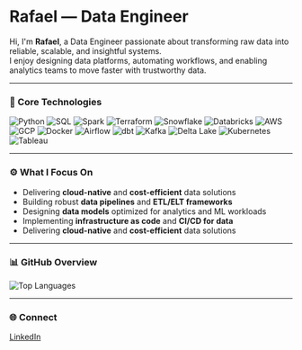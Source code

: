 # Rafael — Data Engineer

Hi, I'm **Rafael**, a Data Engineer passionate about transforming raw data into reliable, scalable, and insightful systems.  
I enjoy designing data platforms, automating workflows, and enabling analytics teams to move faster with trustworthy data.

---

### 🧩 Core Technologies

![Python](https://img.shields.io/badge/Python-3776AB?style=for-the-badge&logo=python&logoColor=white)
![SQL](https://img.shields.io/badge/SQL-336791?style=for-the-badge&logo=postgresql&logoColor=white)
![Spark](https://img.shields.io/badge/Apache_Spark-E25A1C?style=for-the-badge&logo=apachespark&logoColor=white)
![Terraform](https://img.shields.io/badge/Terraform-844FBA?style=for-the-badge&logo=terraform&logoColor=white)
![Snowflake](https://img.shields.io/badge/Snowflake-29B5E8?style=for-the-badge&logo=snowflake&logoColor=white)
![Databricks](https://img.shields.io/badge/Databricks-FF3621?style=for-the-badge&logo=databricks&logoColor=white)
![AWS](https://img.shields.io/badge/AWS-232F3E?style=for-the-badge&logo=amazonaws&logoColor=white)
![GCP](https://img.shields.io/badge/GCP-4285F4?style=for-the-badge&logo=googlecloud&logoColor=white)
![Docker](https://img.shields.io/badge/Docker-2496ED?style=for-the-badge&logo=docker&logoColor=white)
![Airflow](https://img.shields.io/badge/Apache_Airflow-017CEE?style=for-the-badge&logo=apacheairflow&logoColor=white)
![dbt](https://img.shields.io/badge/dbt-FF694B?style=for-the-badge&logo=dbt&logoColor=white)
![Kafka](https://img.shields.io/badge/Apache_Kafka-231F20?style=for-the-badge&logo=apachekafka&logoColor=white)
![Delta Lake](https://img.shields.io/badge/Delta_Lake-86BC25?style=for-the-badge&logo=delta&logoColor=white)
![Kubernetes](https://img.shields.io/badge/Kubernetes-326CE5?style=for-the-badge&logo=kubernetes&logoColor=white)
![Tableau](https://img.shields.io/badge/Tableau-E97627?style=for-the-badge&logo=tableau&logoColor=white)

---

### ⚙️ What I Focus On
- Delivering **cloud-native** and **cost-efficient** data solutions
- Building robust **data pipelines** and **ETL/ELT frameworks**
- Designing **data models** optimized for analytics and ML workloads  
- Implementing **infrastructure as code** and **CI/CD for data**  
- Delivering **cloud-native** and **cost-efficient** data solutions

---

### 📊 GitHub Overview
![Top Languages](https://github-readme-stats.vercel.app/api/top-langs/?username=rafaelgensen&layout=compact&theme=tokyonight&hide_border=true)

---

### 🌐 Connect
[LinkedIn](https://www.linkedin.com/in/rafael-gensen-8679b0b2/)
